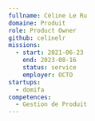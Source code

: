 ```yaml
---
fullname: Céline Le Ru
domaine: Produit
role: Product Owner
github: celinelr
missions:
  - start: 2021-06-23
    end: 2023-08-16
    status: service
    employer: OCTO
startups:
  - domifa
competences:
  - Gestion de Produit
---
```

